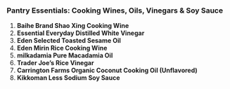 ### Pantry Essentials: Cooking Wines, Oils, Vinegars & Soy Sauce

1. **Baihe Brand Shao Xing Cooking Wine**
2. **Essential Everyday Distilled White Vinegar**
3. **Eden Selected Toasted Sesame Oil**
4. **Eden Mirin Rice Cooking Wine**
5. **milkadamia Pure Macadamia Oil**
6. **Trader Joe’s Rice Vinegar**
7. **Carrington Farms Organic Coconut Cooking Oil (Unflavored)**
8. **Kikkoman Less Sodium Soy Sauce**
